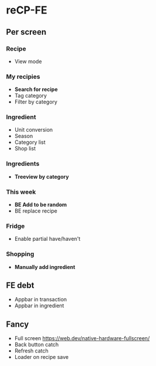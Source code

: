# reCP-FE

## Per screen

### Recipe

- View mode

### My recipies

- **Search for recipe**
- Tag category
- Filter by category

### Ingredient

- Unit conversion
- Season
- Category list
- Shop list

### Ingredients

- **Treeview by category**

### This week

- **BE Add to be random**
- BE replace recipe

### Fridge

- Enable partial have/haven't

### Shopping

- **Manually add ingredient**

## FE debt

- Appbar in transaction
- Appbar in ingredient

## Fancy

- Full screen https://web.dev/native-hardware-fullscreen/
- Back button catch
- Refresh catch
- Loader on recipe save
